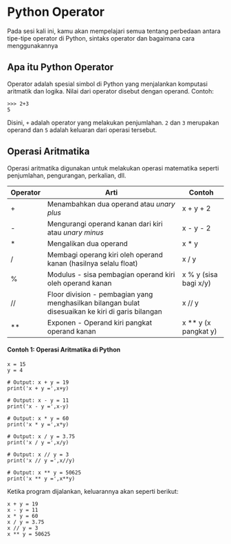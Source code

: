 # Python Operator

Pada sesi kali ini, kamu akan mempelajari semua tentang perbedaan antara tipe-tipe operator di Python, sintaks operator dan bagaimana cara menggunakannya

## Apa itu Python Operator

Operator adalah spesial simbol di Python yang menjalankan komputasi aritmatik dan logika. Nilai dari operator disebut dengan operand.
Contoh:
```
>>> 2+3
5
```
Disini, `+` adalah operator yang melakukan penjumlahan. `2` dan `3` merupakan operand dan `5` adalah keluaran dari operasi tersebut.

## Operasi Aritmatika

Operasi aritmatika digunakan untuk melakukan operasi matematika seperti penjumlahan, pengurangan, perkalian, dll.

| Operator | Arti | Contoh |
| -------- | ---- | ------ |
| + | Menambahkan dua operand atau *unary plus* | x + y + 2 |
| - | Mengurangi operand kanan dari kiri atau *unary minus* | x - y - 2 |
| * | Mengalikan dua operand | x * y |
| / | Membagi operang kiri oleh operand kanan (hasilnya selalu float) | x / y |
| % | Modulus - sisa pembagian operand kiri oleh operand kanan | x % y (sisa bagi x/y)
| // | Floor division - pembagian yang menghasilkan bilangan bulat disesuaikan ke kiri di garis bilangan | x // y |
| ** | Exponen - Operand kiri pangkat operand kanan | x ** y (x pangkat y) |

#### Contoh 1: Operasi Aritmatika di Python
```
x = 15
y = 4

# Output: x + y = 19
print('x + y =',x+y)

# Output: x - y = 11
print('x - y =',x-y)

# Output: x * y = 60
print('x * y =',x*y)

# Output: x / y = 3.75
print('x / y =',x/y)

# Output: x // y = 3
print('x // y =',x//y)

# Output: x ** y = 50625
print('x ** y =',x**y)
```

Ketika program dijalankan, keluarannya akan seperti berikut:
```
x + y = 19
x - y = 11
x * y = 60
x / y = 3.75
x // y = 3
x ** y = 50625
```

